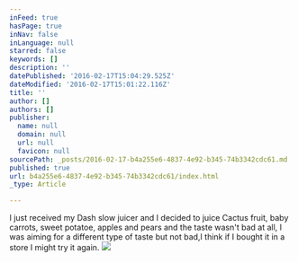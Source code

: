 ```yaml
---
inFeed: true
hasPage: true
inNav: false
inLanguage: null
starred: false
keywords: []
description: ''
datePublished: '2016-02-17T15:04:29.525Z'
dateModified: '2016-02-17T15:01:22.116Z'
title: ''
author: []
authors: []
publisher:
  name: null
  domain: null
  url: null
  favicon: null
sourcePath: _posts/2016-02-17-b4a255e6-4837-4e92-b345-74b3342cdc61.md
published: true
url: b4a255e6-4837-4e92-b345-74b3342cdc61/index.html
_type: Article

---
```

I just received my Dash slow juicer and I decided to juice Cactus fruit, baby carrots, sweet potatoe, apples and pears and the taste wasn't bad at all, I was aiming for a different type of taste but not bad,I think if I bought it in a store I might try it again.
![](https://the-grid-user-content.s3-us-west-2.amazonaws.com/0b328999-00cc-4b97-84c2-cbab2177c754.jpg)